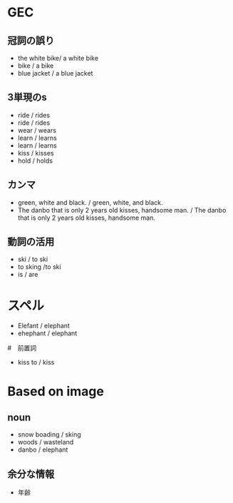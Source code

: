 # GEC
## 冠詞の誤り
- the white bike/ a white bike
- bike / a bike
- blue jacket / a blue jacket


## 3単現のs
- ride / rides
- ride / rides
- wear / wears
- learn / learns
- learn / learns
- kiss / kisses
- hold / holds

## カンマ
- green, white and black. / green, white, and black.
- The danbo that is only 2 years old kisses, handsome man.  / The danbo that is only 2 years old kisses, handsome man. 

## 動詞の活用
- ski / to ski
- to sking /to  ski
- is / are

# スペル
- Elefant / elephant
- ehephant / elephant

#　前置詞
- kiss to / kiss


# Based on image
## noun
- snow boading / sking
- woods / wasteland
- danbo / elephant

## 余分な情報
- 年齢




